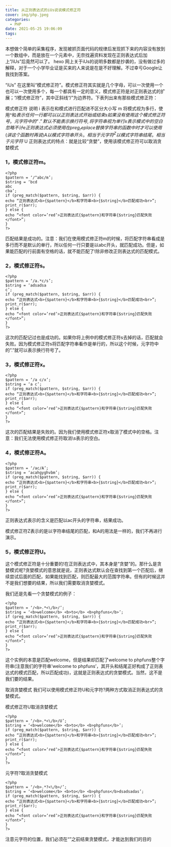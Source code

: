 ```yaml
---
title: 从正则表达式的iUs说说模式修正符
cover: img/php.jpeg
categories:
  - PHP
date: 2021-05-25 19:06:09
tags:
---
```


本想做个简单的采集程序，发现被抓页面代码的规律后发现抓下来的内容没有放到一个数组中，而是放在一个元素中，无奈找遍资料发现在正则表达式后加上”/iUs”后竟然可以了。
hexo
网上关于iUs的说明多数都是抄袭的，没有做过多的解释，对于一个小学毕业证是买来的人来说是在是不好理解。不过幸亏Google让我找到答案。

“iUs” 在这里叫“模式修正符”。模式修正符其实就是几个字母，可以一次使用一个也可以一次使用多个，每一个都具有一定的意义，模式修正符是对正则表达式的扩展；“/模式修正符”，其中正斜线“/”为边界符。下表列出来有那些模式修正符：


模式修正符	说明
i	表示在和模式进行匹配进不区分大小写
m	将模式视为多行，使用^和$表示任何一行都可以以正则表达式开始或结束
s	如果没有使用这个模式修正符号，元字符中的”.”默认不能表示换行符号,将字符串视为单行
x	表示模式中的空白忽略不计
e	正则表达式必须使用在preg_replace替换字符串的函数中时才可以使用(讲这个函数时再说)
A	以模式字符串开头，相当于元字符^
Z	以模式字符串结尾，相当于元字符$
U	正则表达式的特点：就是比较“贪婪”，使用该模式修正符可以取消贪婪模式
### 1，模式修正符m。

```
<?php
$pattern = ‘/^abc/m’;
$string = ‘bcd
abc
cba’;
if (preg_match($pattern, $string, $arr)) {
echo “正则表达式<b>{$pattern}</b>和字符串<b>{$string}</b>匹配成功<br>”;
print_r($arr);
} else {
echo “<font color=’red’>正则表达式{$pattern}和字符串{$string}匹配失败</font>”;
}
?>
```

匹配结果是成功的。注意：我们在使用模式修正符m的时候，将匹配字符串看成是多行而不是默认的单行，所以任何一行只要是以abc开头，就匹配成功。但是，如果能匹配的行前面有空格的话，就不能匹配了!除非修改正则表达式的匹配模式。

### 2，模式修正符s。

``` 
<?php
$pattern = ‘/a.*c/s’;
$string = ‘adsadsa
c’;
if (preg_match($pattern, $string, $arr)) {
echo “正则表达式<b>{$pattern}</b>和字符串<b>{$string}</b>匹配成功<br>”;
print_r($arr);
} else {
echo “<font color=’red’>正则表达式{$pattern}和字符串{$string}匹配失败</font>”;
}
?>
```

这次的匹配记过也是成功的。如果你将上例中的模式修正符s去掉的话，匹配就会失败。因为模式修正符s将匹配字符串看作是单行的，所以这个时候，元字符中的”.”就可以表示换行符号了。

### 3，模式修正符x。

```
<?php
$pattern = ‘/a c/x’;
$string = ‘a c’;
if (preg_match($pattern, $string, $arr)) {
echo “正则表达式<b>{$pattern}</b>和字符串<b>{$string}</b>匹配成功<br>”;
print_r($arr);
} else {
echo “<font color=’red’>正则表达式{$pattern}和字符串{$string}匹配失败</font>”;
}
?>
```

这次的匹配结果是失败的。因为我们使用模式修正符x取消了模式中的空格。注意：我们无法使用模式修正符取消\s表示的空白。

### 4，模式修正符A。

```
<?php
$pattern = ‘/ac/A’;
$string = ‘acahgyghvbm’;
if (preg_match($pattern, $string, $arr)) {
echo “正则表达式<b>{$pattern}</b>和字符串<b>{$string}</b>匹配成功<br>”;
print_r($arr);
} else {
echo “<font color=’red’>正则表达式{$pattern}和字符串{$string}匹配失败</font>”;
}
?>

```
正则表达式表示的含义是匹配以ac开头的字符串，结果成功。

模式修正符Z表示的是以字符串结尾的匹配，和A的用法是一样的，我们不再进行演示。

### 5，模式修正符U。

这个模式修正符是十分重要的!在正则表达式中，其本身是“贪婪”的。那什么是贪婪模式呢?贪婪模式的意思就是说，正则表达式默认会在查找到第一个匹配后，继续尝试后面的匹配，如果能找到匹配，则匹配最大的范围字符串。但有的时候这并不是我们想要的结果，所以我们需要取消贪婪模式。

我们还是先看一个贪婪模式的例子：

```
<?php
$pattern = ‘/<b>.*<\/b>/’;
$string = ‘<b>welcome</b> <b>to</b> <b>phpfuns</b>’;
if (preg_match($pattern, $string, $arr)) {
echo “正则表达式<b>{$pattern}</b>和字符串<b>{$string}</b>匹配成功<br>”;
print_r($arr);
} else {
echo “<font color=’red’>正则表达式{$pattern}和字符串{$string}匹配失败</font>”;
}
?>
```


这个实例的本意是匹配welcome，但是结果却匹配了welcome to phpfuns整个字符串(注意我们的字符串’welcome to phpfuns’，其开头和结尾正好构成了正则表达式的模式匹配，所以匹配成功)，这就是正则表达式的贪婪模式。当然，这不是我们要的结果。

取消贪婪模式
我们可以使用模式修正符U和元字符?两种方式取消正则表达式的贪婪模式。

模式修正符U取消贪婪模式

```
<?php
$pattern = ‘/<b>.*<\/b>/U’;
$string = ‘<b>welcome</b> <b>to</b> <b>phpfuns</b>’;
if (preg_match($pattern, $string, $arr)) {
echo “正则表达式<b>{$pattern}</b>和字符串<b>{$string}</b>匹配成功<br>”;
print_r($arr);
} else {
echo “<font color=’red’>正则表达式{$pattern}和字符串{$string}匹配失败</font>”;
}
?>
```

元字符?取消贪婪模式

```
<?php
$pattern = ‘/<b>.*?<\/b>/’;
$string = ‘<b>welcome</b> <b>to</b> <b>phpfuns</b>dsadsadas’;
if (preg_match($pattern, $string, $arr)) {
echo “正则表达式<b>{$pattern}</b>和字符串<b>{$string}</b>匹配成功<br>”;
print_r($arr);
} else {
echo “<font color=’red’>正则表达式{$pattern}和字符串{$string}匹配失败</font>”;
}
?>
```

注意元字符的位置，我们必须在“”之前结束贪婪模式，才能达到我们的目的

[转载自26点的博客]: http://www.iamlintao.com/2275.html

